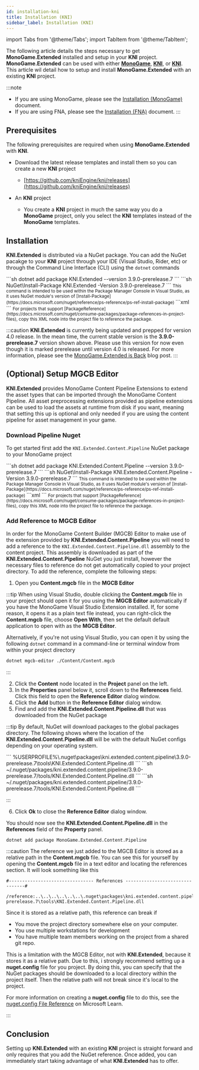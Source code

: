 ```yaml
---
id: installation-kni
title: Installation (KNI)
sidebar_label: Installation (KNI)
---
```

import Tabs from '@theme/Tabs';
import TabItem from '@theme/TabItem';

The following article details the steps necessary to get **MonoGame.Extended** installed and setup in your **KNI** project.  **MonoGame.Extended** can be used with either [**MonoGame**](https://github.com/monogame/monogame), [**KNI**](https://github.com/kniEngine/kni), or [**KNI**](https://github.com/FNA-XNA/FNA).  This article wil detail how to setup and install **MonoGame.Extended** with an existing **KNI** project.

:::note
- If you are using MonoGame, please see the [Installation (MonoGame)](./installation-monogame.mdx) document. 
- If you are using FNA, please see the [Installation (FNA)](./installation-fna.md) document.
:::

## Prerequisites
The following prerequisites are required when using **MonoGame.Extended** with **KNI**.

- Download the latest release templates and install them so you can create a new **KNI** project
  - [https://github.com/kniEngine/kni/releases](https://github.com/kniEngine/kni/releases)

- An **KNI** project
  - You create a **KNI** project in much the same way you do a **MonoGame** project, only you select the **KNI** templates instead of the **MonoGame** templates.

## Installation
**KNI.Extended** is distributed via a NuGet package.  You can add the NuGet pacakge to your **KNI** project through your IDE (Visual Studio, Rider, etc) or through the Command Line Interface (CLI) using the `dotnet` commands

<Tabs>
  <TabItem value="net-cli" label=".NET Cli" default>
    ```sh
    dotnet add package KNI.Extended --version 3.9.0-prerelease.7
    ```
  </TabItem>
  <TabItem value="package-manager" label="Package Manager">
    ```sh
    NuGet\Install-Package KNI.Extended -Version 3.9.0-prerelease.7
    ```
    <small>
      This command is intended to be used within the Package Manager Console in Visual Studio, as it uses NuGet module's version of [Install-Package](https://docs.microsoft.com/nuget/reference/ps-reference/ps-ref-install-package)
    </small>
  </TabItem>
  <TabItem value="package-reference" label="Package Reference" default>
    ```xml
    <PackageReference Include="KNI.Extended" Version="3.9.0-prerelease.7" />
    ```
    <small>
        For projects that support [PackageReference](https://docs.microsoft.com/nuget/consume-packages/package-references-in-project-files), copy this XML node into the project file to reference the package. 
    </small>
  </TabItem>  
</Tabs>

:::caution
**KNI.Extended** is currently being updated and prepped for version 4.0 release.  In the mean time, the current stable version is the **3.9.0-prerelease.7** version shown above.   Please use this version for now even though it is marked prerelease until version 4.0 is released.  For more information, please see the [MonoGame.Extended is Back](/blog/mongame-extended-is-back) blog post.
:::

## (Optional) Setup MGCB Editor
**KNI.Extended** provides MonoGame Content Pipeline Extensions to extend the asset types that can be imported through the MonoGame Content Pipeline.  All asset preprocessing extensions provided as pipeline extensions can be used to load the assets at runtime from disk if you want, meaning that setting this up is optional and only needed if you are using the content pipeline for asset management in your game. 

### Download Pipeline Nuget
To get started first add the `KNI.Extended.Content.Pipeline` NuGet package to your MonoGame project

<Tabs>
  <TabItem value="net-cli" label=".NET Cli" default>
    ```sh
    dotnet add package KNI.Extended.Content.Pipeline --version 3.9.0-prerelease.7
    ```
  </TabItem>
  <TabItem value="package-manager" label="Package Manager">
    ```sh
    NuGet\Install-Package KNI.Extended.Content.Pipeline -Version 3.9.0-prerelease.7
    ```
    <small>
      This command is intended to be used within the Package Manager Console in Visual Studio, as it uses NuGet module's version of [Install-Package](https://docs.microsoft.com/nuget/reference/ps-reference/ps-ref-install-package)
    </small>
  </TabItem>
  <TabItem value="package-reference" label="Package Reference" default>
    ```xml
    <PackageReference Include="KNI.Extended.Content.Pipeline" Version="3.9.0-prerelease.7" />
    ```
    <small>
        For projects that support [PackageReference](https://docs.microsoft.com/nuget/consume-packages/package-references-in-project-files), copy this XML node into the project file to reference the package. 
    </small>
  </TabItem>  
</Tabs>

### Add Reference to MGCB Editor
In order for the MonoGame Content Builder (MGCB) Editor to make use of the extension provided by **KNI.Extended.Content.Pipeline** you will need to add a reference to the `KNI.Extended.Content.Pipeline.dll` assembly to the content project.  This assembly is downloaded as part of the **KNI.Extended.Content.Pipeline** NuGet you just install, however the necessary files to reference do not get automatically copied to your project directory.  To add the reference, complete the following steps:

1. Open you **Content.mgcb** file in the **MGCB Editor**

:::tip
When using Visual Studio, double clicking the **Content.mgcb** file in your project should open it for you using the **MGCB Editor** automatically if you have the MonoGame Visual Studio Extension installed.  If, for some reason, it opens it as a plain text file instead, you can right-click the **Content.mgcb** file, choose **Open With**, then set the default default application to open with as the **MGCB Editor**.  

Alternatively, if you're not using Visual Studio, you can open it by using the following `dotnet` command in a command-line or terminal window from within your project directory

```sh
dotnet mgcb-editor ./Content/Content.mgcb
```
:::

2. Click the **Content** node located in the **Project** panel on the left.
3. In the **Properties** panel below it, scroll down to the **References** field.  Click this field to open the **Reference Editor** dialog window.
4. Click the **Add** button in the **Reference Editor** dialog window.
5. Find and add the **KNI.Extended.Content.Pipeline.dll** that was downloaded from the NuGet package

:::tip
By default, NuGet will download packages to the global packages directory.  The following shows where the location of the **KNI.Extended.Content.Pipeline.dll** will be with the default NuGet configs depending on your operating system.

<Tabs>
  <TabItem value="window" label="Windows" default>
    ```
    %USERPROFILE%\.nuget\packages\kni.extended.content.pipeline\3.9.0-prerelease.7\tools\KNI.Extended.Content.Pipeline.dll
    ```
  </TabItem>
  <TabItem value="mac" label="macOS">
    ```sh
    ~/.nuget/packages/kni.extended.content.pipeline/3.9.0-prerelease.7/tools/KNI.Extended.Content.Pipeline.dll
    ```
  </TabItem>
  <TabItem value="linux" label="Linux" default>
    ```sh
    ~/.nuget/packages/kni.extended.content.pipeline/3.9.0-prerelease.7/tools/KNI.Extended.Content.Pipeline.dll
    ```
  </TabItem>  
</Tabs>

:::

6. Click **Ok** to close the **Reference Editor** dialog window.

You should now see the **KNI.Extended.Content.Pipeline.dll** in the **References** field of the **Property** panel.  

```
dotnet add package MonoGame.Extended.Content.Pipeline
```

:::caution
The reference we just added to the MGCB Editor is stored as a relative path in the **Content.mgcb** file.  You can see this for yourself by opening the **Content.mgcb** file in a text editor and locating the references section.  It will look something like this

```
#-------------------------------- References --------------------------------#

/reference:..\..\..\..\..\..\.nuget\packages\kni.extended.content.pipeline\3.9.0-prerelease.7\tools\KNI.Extended.Content.Pipeline.dll
```

Since it is stored as a relative path, this reference can break if

- You move the project directory somewhere else on your computer.
- You use multiple workstations for development
- You have multiple team members working on the project from a shared git repo.

This is a limitation with the MGCB Editor, not with **KNI.Extended**, because it stores it as a relative path.  Due to this, i strongly recommend setting up a **nuget.config** file for you project.  By doing this, you can specify that the NuGet packages should be downloaded to a local directory within the project itself.  Then the relative path will not break since it's local to the project.

For more information on creating a **nuget.config** file to do this, see the [nuget.config File Reference](https://learn.microsoft.com/en-us/nuget/reference/nuget-config-file) on Microsoft Learn.

:::


## Conclusion
Setting up **KNI.Extended** with an existing **KNI** project is straight forward and only requires that you add the NuGet reference.  Once added, you can immediately start taking advantage of what **KNI.Extended** has to offer.
